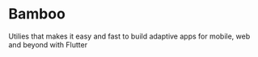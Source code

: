 # Bamboo

Utilies that makes it easy and fast to build adaptive apps for mobile, web and beyond with Flutter